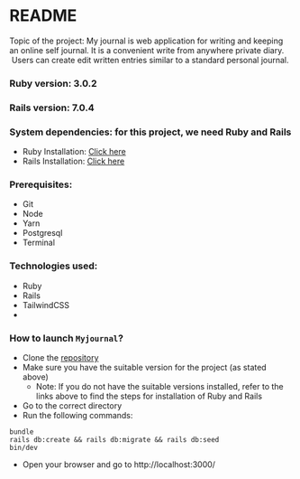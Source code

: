 # README

Topic of the project: My journal is web application for writing and keeping an online self journal. It is a convenient write from anywhere private diary.  Users can create edit written entries similar to a standard personal journal.

### **Ruby version:** 3.0.2 
### **Rails version:** 7.0.4 

### **System dependencies:** for this project, we need Ruby and Rails
- Ruby Installation: [Click here](https://www.ruby-lang.org/en/documentation/installation/)
- Rails Installation: [Click here](https://guides.rubyonrails.org/v5.0/getting_started.html)


### **Prerequisites:**
- Git
- Node
- Yarn
- Postgresql
- Terminal

### **Technologies used:**
- Ruby
- Rails
- TailwindCSS
- 
### **How to launch `Myjournal`?**
- Clone the [repository](git@github.com:saruul0204/myjournal.git)
- Make sure you have the suitable version for the project (as stated above)
    - Note: If you do not have the suitable versions installed, refer to the links above to find the steps for installation of Ruby and Rails
- Go to the correct directory
- Run the following commands:

```
bundle
rails db:create && rails db:migrate && rails db:seed
bin/dev
```
- Open your browser and go to http://localhost:3000/
